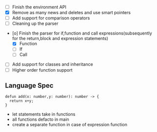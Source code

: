 - [ ] Finish the environment API
- [x] Remove as many news and deletes and use smart pointers
- [ ] Add support for comparison operators  
- [ ] Cleaning up the parser
- [o] Finish the parser for if,function and call expressions(subsequently for the return,block and expression statements)
  - [x] Function
  - [ ] If
  - [ ] Call
- [ ] Add support for classes and inheritance
- [ ] Higher order function support

## Language Spec
```
defun add(x: number,y: number): number -> {
  return x+y;
}
```

- let statements take in functions
- all functions defacto in main
- create a separate function in case of expression function
